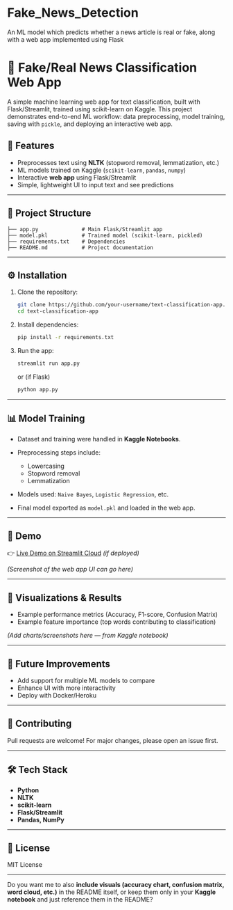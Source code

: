 # Fake_News_Detection
An ML model which predicts whether a news article is real or fake, along with a web app implemented using Flask




# 📝 Fake/Real News Classification Web App

A simple machine learning web app for text classification, built with Flask/Streamlit, trained using scikit-learn on Kaggle.
This project demonstrates end-to-end ML workflow: data preprocessing, model training, saving with `pickle`, and deploying an interactive web app.



## 🚀 Features

* Preprocesses text using **NLTK** (stopword removal, lemmatization, etc.)
* ML models trained on Kaggle (`scikit-learn`, `pandas`, `numpy`)
* Interactive **web app** using Flask/Streamlit
* Simple, lightweight UI to input text and see predictions

---

## 📂 Project Structure

```
├── app.py              # Main Flask/Streamlit app
├── model.pkl           # Trained model (scikit-learn, pickled)
├── requirements.txt    # Dependencies
├── README.md           # Project documentation
```

---

## ⚙️ Installation

1. Clone the repository:

   ```bash
   git clone https://github.com/your-username/text-classification-app.git
   cd text-classification-app
   ```

2. Install dependencies:

   ```bash
   pip install -r requirements.txt
   ```

3. Run the app:

   ```bash
   streamlit run app.py
   ```

   or (if Flask)

   ```bash
   python app.py
   ```

---

## 📊 Model Training

* Dataset and training were handled in **Kaggle Notebooks**.

* Preprocessing steps include:

  * Lowercasing
  * Stopword removal
  * Lemmatization

* Models used: `Naive Bayes`, `Logistic Regression`, etc.

* Final model exported as `model.pkl` and loaded in the web app.

---

## 🎥 Demo

👉 [Live Demo on Streamlit Cloud](https://your-streamlit-link) *(if deployed)*

*(Screenshot of the web app UI can go here)*

---

## 📖 Visualizations & Results

* Example performance metrics (Accuracy, F1-score, Confusion Matrix)
* Example feature importance (top words contributing to classification)

*(Add charts/screenshots here — from Kaggle notebook)*

---

## 📌 Future Improvements

* Add support for multiple ML models to compare
* Enhance UI with more interactivity
* Deploy with Docker/Heroku

---

## 🤝 Contributing

Pull requests are welcome! For major changes, please open an issue first.

---

## 🛠️ Tech Stack

* **Python**
* **NLTK**
* **scikit-learn**
* **Flask/Streamlit**
* **Pandas, NumPy**

---

## 📜 License

MIT License

---

Do you want me to also **include visuals (accuracy chart, confusion matrix, word cloud, etc.)** in the README itself, or keep them only in your **Kaggle notebook** and just reference them in the README?
